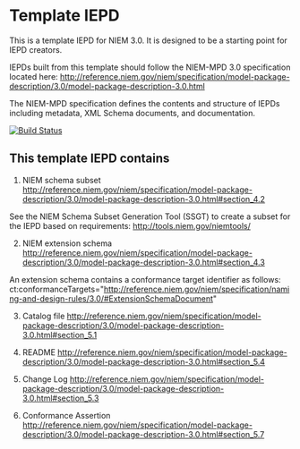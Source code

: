 # Template IEPD
This is a template IEPD for NIEM 3.0. It is designed to be a starting point for 
IEPD creators. 

IEPDs built from this template should follow the NIEM-MPD 3.0 specification 
located here:
http://reference.niem.gov/niem/specification/model-package-description/3.0/model-package-description-3.0.html

The NIEM-MPD specification defines the contents and structure of IEPDs including 
metadata, XML Schema documents, and documentation.

[![Build Status](https://travis-ci.org/jtmrice/Template-IEPD.svg?branch=master)](https://travis-ci.org/jtmrice/Template-IEPD)

## This template IEPD contains
1. NIEM schema subset
  http://reference.niem.gov/niem/specification/model-package-description/3.0/model-package-description-3.0.html#section_4.2

  See the NIEM Schema Subset Generation Tool (SSGT) to create a subset for 
  the IEPD based on requirements: http://tools.niem.gov/niemtools/

2. NIEM extension schema
  http://reference.niem.gov/niem/specification/model-package-description/3.0/model-package-description-3.0.html#section_4.3

  An extension schema contains a conformance target identifier as follows:
  ct:conformanceTargets="http://reference.niem.gov/niem/specification/naming-and-design-rules/3.0/#ExtensionSchemaDocument"

3. Catalog file
  http://reference.niem.gov/niem/specification/model-package-description/3.0/model-package-description-3.0.html#section_5.1

4. README
  http://reference.niem.gov/niem/specification/model-package-description/3.0/model-package-description-3.0.html#section_5.4

5. Change Log
  http://reference.niem.gov/niem/specification/model-package-description/3.0/model-package-description-3.0.html#section_5.3

6. Conformance Assertion
  http://reference.niem.gov/niem/specification/model-package-description/3.0/model-package-description-3.0.html#section_5.7

